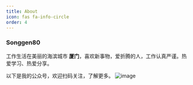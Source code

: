 ```yaml
---
title: About
icon: fas fa-info-circle
order: 4
---
```


### Songgen80

工作生活在美丽的海滨城市 **厦门**，喜欢新事物，爱折腾的人，工作认真严谨。热爱学习、热爱分享。

以下是我的公众号，欢迎扫码关注，了解更多。
![image](https://s2.loli.net/2022/06/27/AfmHscljnTrqoIb.png)

